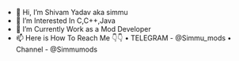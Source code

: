 - 👋 Hi, I’m Shivam Yadav aka simmu
- 👀 I’m Interested In C,C++,Java
- 🌱 I’m Currently Work as a Mod Developer
- 📫 Here is How To Reach Me 👇👇 
   •  TELEGRAM - @Simmu_mods
   •  Channel - @Simmumods
